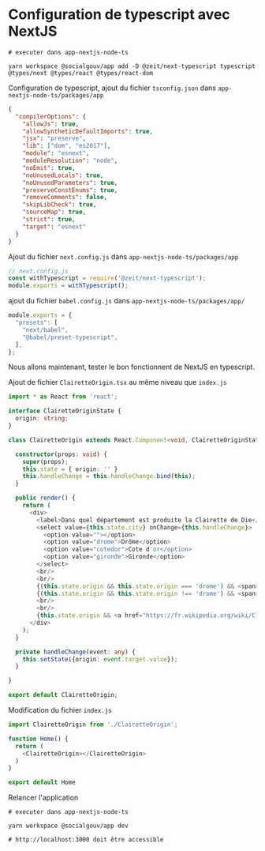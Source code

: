 # Configuration de typescript avec NextJS

```shell
# executer dans app-nextjs-node-ts

yarn workspace @socialgouv/app add -D @zeit/next-typescript typescript @types/next @types/react @types/react-dom
```

Configuration de typescript, ajout du fichier `tsconfig.json` dans `app-nextjs-node-ts/packages/app`

```json
{
  "compilerOptions": {
    "allowJs": true,
    "allowSyntheticDefaultImports": true,
    "jsx": "preserve",
    "lib": ["dom", "es2017"],
    "module": "esnext",
    "moduleResolution": "node",
    "noEmit": true,
    "noUnusedLocals": true,
    "noUnusedParameters": true,
    "preserveConstEnums": true,
    "removeComments": false,
    "skipLibCheck": true,
    "sourceMap": true,
    "strict": true,
    "target": "esnext"
  }
}
```

Ajout du fichier `next.config.js` dans `app-nextjs-node-ts/packages/app`

```javascript
// next.config.js
const withTypescript = require('@zeit/next-typescript');
module.exports = withTypescript();
```

ajout du fichier `babel.config.js` dans `app-nextjs-node-ts/packages/app/`

```javascript
module.exports = {
  "presets": [
    "next/babel",
    "@babel/preset-typescript",
  ],
};
```

Nous allons maintenant, tester le bon fonctionnent de NextJS en typescript.

Ajout de fichier `ClairetteOrigin.tsx` au même niveau que `index.js`

```typescript
import * as React from 'react';

interface ClairetteOriginState {
  origin: string;
}

class ClairetteOrigin extends React.Component<void, ClairetteOriginState> {

  constructor(props: void) {
    super(props);
    this.state = { origin: '' }
    this.handleChange = this.handleChange.bind(this);
  }

  public render() {
    return (
      <div>
        <label>Dans quel département est produite la Clairette de Die</label>
        <select value={this.state.city} onChange={this.handleChange}>
          <option value=""></option>
          <option value="drome">Drôme</option>
          <option value="cotedor">Cote d'or</option>
          <option value="gironde">Gironde</option>
        </select>
        <br/>
        <br/>
        {(this.state.origin && this.state.origin === 'drome') && <span>VRAI</span>}
        {(this.state.origin && this.state.origin !== 'drome') && <span>FAUX</span>}
        <br/>
        <br/>
        {this.state.origin && <a href="https://fr.wikipedia.org/wiki/Clairette-de-die" target="_BLANK">La clairette de Die est produite dans la Drôme</a>}
      </div>
    );
  }

  private handleChange(event: any) {
    this.setState({origin: event.target.value});
  }

}

export default ClairetteOrigin;
```

Modification du fichier `index.js`

```javascript
import ClairetteOrigin from './ClairetteOrigin';

function Home() {
  return (
    <ClairetteOrigin></ClairetteOrigin>
  )
}

export default Home
```

Relancer l'application

```shell
# executer dans app-nextjs-node-ts

yarn workspace @socialgouv/app dev

# http://localhost:3000 doit être accessible
```
